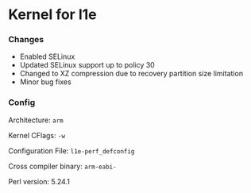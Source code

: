 # Kernel for l1e 

### Changes

  * Enabled SELinux
  * Updated SELinux support up to policy 30
  * Changed to XZ compression due to recovery partition size limitation
  * Minor bug fixes

### Config

Architecture: `arm`

Kernel CFlags: `-w`

Configuration File: `l1e-perf_defconfig`

Cross compiler binary: `arm-eabi-`

Perl version: 5.24.1
